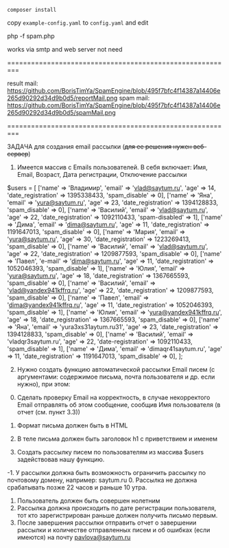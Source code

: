 `composer install`

copy `example-config.yaml` to `config.yaml` and edit

php -f spam.php

works via smtp and web server not need

=========================================================

result mail: https://github.com/BorisTimYa/SpamEngine/blob/495f7bfc4f14387a14406e265d90292d34d9b0d5/reportMail.png
spam mail: https://github.com/BorisTimYa/SpamEngine/blob/495f7bfc4f14387a14406e265d90292d34d9b0d5/spamMail.png

=========================================================

ЗАДАЧА для создания email рассылки (~~для ее решения нужен веб-сервер~~)


1) Имеется массив с Emails пользователей.
   В себя включает: Имя, Email, Возраст, Дата регистрации, Отключение рассылки

$users = [
['name' => 'Владимир', 'email' => 'vlad@saytum.ru', 'age' => 14, 'date_registration' => 1395338433, 'spam_disable' => 0],
['name' => 'Яна', 'email' => 'yura@saytum.ru', 'age' => 23, 'date_registration' => 1394128833, 'spam_disable' => 0],
['name' => 'Василий', 'email' => 'vlad@saytum.ru', 'age' => 22, 'date_registration' => 1092110433, 'spam-disabled' => 1],
['name' => 'Дима', 'email' => 'dima@saytum.ru', 'age' => 11, 'date_registration' => 1191647013, 'spam_disable' => 0],
['name' => 'Мария', 'email' => 'yura@saytum.ru', 'age' => 30, 'date_registration' => 1223269413, 'spam_disable' => 0],
['name' => 'Василий', 'email' => 'vlad@saytum.ru', 'age' => 22, 'date_registration' => 1209877593, 'spam_disable' => 0],
['name' => 'Павел', 'e-mail' => 'dima@saytum.ru', 'age' => 11, 'date_registration' => 1052046393, 'spam_disable' => 1],
['name' => 'Юлия', 'email' => 'yura@saytum.ru', 'age' => 18, 'date_registration' => 1367665593, 'spam_disable' => 0],
['name' => 'Василий', 'email' => 'vlad@yandex941kffrq.ru', 'age' => 22, 'date_registration' => 1209877593, 'spam_disable' => 0],
['name' => 'Павел', 'email' => 'dima@yandex941kffrq.ru', 'age' => 11, 'date_registration' => 1052046393, 'spam_disable' => 1],
['name' => 'Юлия', 'email' => 'yura@yandex941kffrq.ru', 'age' => 18, 'date_registration' => 1367665593, 'spam_disable' => 0],
['name' => 'Яна', 'email' => 'yura3xs31aytum.ru31', 'age' => 23, 'date_registration' => 1394128833, 'spam_disable' => 0],
['name' => 'Василий', 'email' => 'vladqr3saytum.ru', 'age' => 22, 'date-registration' => 1092110433, 'spam_disable' => 1],
['name' => 'Дима', 'email' => 'dimaqr41saytum.ru', 'age' => 11, 'date_registration' => 1191647013, 'spam_disable' => 0],
];

2) Нужно создать функцию автоматической рассылки Email писем (с аргументами: содержимое письма, почта пользователя и др. если нужно), при этом:

0. Сделать проверку Email на корректность, в случае некорректого Email отправлять об этом сообщение, сообщив Имя пользователя (в отчет (см. пункт 3.3))

1. Формат письма должен быть в HTML
2. В теле письма должен быть заголовок h1 с приветствием и именем

3) Создать рассылку писем по пользователям из массива $users задействовав нашу функцию.

-1. У рассылки должна быть возможность ограничить рассылку по почтовому домену, например: saytum.ru
0. Рассылка не должна срабатывать позже 22 часов и раньше 10 утра.
1. Пользователь должен быть совершен	нолетним
2. Рассылка должна происходить по дате регистрации пользователя, тот кто зарегистрирован раньше должен получить письмо первым.
3. После завершения рассылки отправить отчет о завершении рассылки и количестве отправленных писем и об ошибках (если имеются) на почту pavlova@saytum.ru
